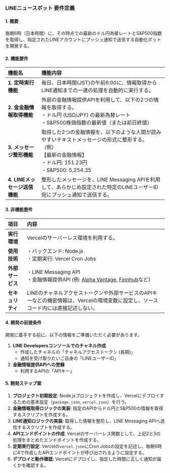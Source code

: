 ### **LINEニュースボット 要件定義**

#### 1. 概要
毎朝6時（日本時間）に、その時点での最新のドル円為替レートとS&P500指数を取得し、指定されたLINEアカウントにプッシュ通知で送信する自動化ボットを開発する。

#### 2. 機能要件
| 機能名 | 機能内容 |
| :--- | :--- |
| **1. 定時実行機能** | 毎日、日本時間(JST)の午前6:00に、情報取得からLINE通知までの一連の処理を自動的に実行する。 |
| **2. 金金融情報取得機能** | 外部の金融情報提供APIを利用して、以下の2つの情報を取得する。<br>・ドル円 (USD/JPY) の最新為替レート<br>・S&P500株価指数の最新値（または前日終値） |
| **3. メッセージ整形機能** | 取得した2つの金融情報を、以下のような人間が読みやすいテキストメッセージの形式に整形する。<br>（例）<br>【最新の金融情報】<br>・ドル円: 151.23円<br>・S&P500: 5,254.35 |
| **4. LINEメッセージ送信機能** | 整形したメッセージを、LINE Messaging APIを利用して、あらかじめ設定された特定のLINEユーザーID宛にプッシュ通知で送信する。 |

#### 3. 非機能要件
| 項目 | 内容 |
| :--- | :--- |
| **実行環境** | Vercelのサーバーレス環境を利用する。 |
| **使用技術** | ・バックエンド: Node.js<br>・定期実行: Vercel Cron Jobs |
| **外部サービス** | ・LINE Messaging API<br>・金融情報提供API (例: [Alpha Vantage](https://www.alphavantage.co/), [Finnhub](https://finnhub.io/)など) |
| **セキュリティ** | LINEのチャネルアクセストークンや外部サービスのAPIキーなどの機密情報は、Vercelの環境変数に設定し、ソースコード内には直接記述しない。 |

#### 4. 開発の前提条件
開発に着手する前に、以下の情報をご準備いただく必要があります。
1.  **LINE Developersコンソールでのチャネル作成**
    *   作成したチャネルの「チャネルアクセストークン (長期)」
    *   通知を受け取りたいご自身の「LINEユーザーID」
2.  **金融情報提供APIへの登録**
    *   利用するAPIの「APIキー」

#### 5. 開発ステップ案
1.  **プロジェクト初期設定**: Node.jsプロジェクトを作成し、Vercelにデプロイするための基本設定（`package.json`, `vercel.json`）を行う。
2.  **金融情報取得ロジックの実装**: 指定のAPIからドル円とS&P500の情報を取得するスクリプトを作成する。
3.  **LINE通知ロジックの実装**: 取得した情報を整形し、LINE Messaging APIへ送信するスクリプトを作成する。
4.  **APIエンドポイントの作成**: Vercelのサーバーレス関数として、上記2と3の処理をまとめたエンドポイントを作成する。
5.  **定期実行設定**: Vercelの`vercel.json`にCron Jobsの設定を記述し、毎朝6時に4で作成したAPIエンドポイントが呼び出されるように設定する。
6.  **デプロイと動作確認**: Vercelにデプロイし、指定した時間に正しく通知が届くかを確認する。
